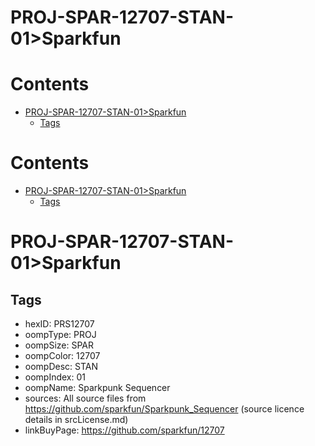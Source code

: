 
PROJ-SPAR-12707-STAN-01>Sparkfun
================================

Contents
========

* [PROJ-SPAR-12707-STAN-01>Sparkfun](#proj-spar-12707-stan-01sparkfun)
	* [Tags](#tags)

Contents
========

* [PROJ-SPAR-12707-STAN-01>Sparkfun](#proj-spar-12707-stan-01sparkfun)
	* [Tags](#tags)

# PROJ-SPAR-12707-STAN-01>Sparkfun

## Tags

- hexID: PRS12707
- oompType: PROJ
- oompSize: SPAR
- oompColor: 12707
- oompDesc: STAN
- oompIndex: 01
- oompName: Sparkpunk Sequencer
- sources: All source files from https://github.com/sparkfun/Sparkpunk_Sequencer (source licence details in srcLicense.md)
- linkBuyPage: https://github.com/sparkfun/12707
